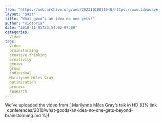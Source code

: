 ```yaml
---
from: "https://web.archive.org/web/20211018011040/https://www.ideawave.ca/what-good%e2%80%99s-an-idea-no-one-gets/"
layout: "post"
title: "What good’s an idea no one gets?"
author: "victoria"
date: "2010-11-05T23:54:02-07:00"
categories:
  Video
tags: 
  Video
  brainstorming
  creative thinking
  creativity
  genius
  group
  individual
  Marilynne Miles Gray
  optimization
  process
  research
---
```


We’ve uploaded the video from [ Marilynne Miles Gray’s talk in HD ]({% link _conferences/2010/what-goods-an-idea-no-one-gets-beyond-brainstorming.md %})
